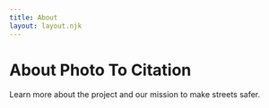 ```yaml
---
title: About
layout: layout.njk
---
```


# About Photo To Citation

Learn more about the project and our mission to make streets safer.
